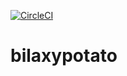 [![CircleCI](https://circleci.com/gh/pdlla/arbitragepotato.svg?style=svg)](https://circleci.com/gh/pdlla/arbitragepotato)

# bilaxypotato

